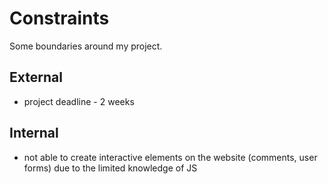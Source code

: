 # Constraints

Some boundaries around my project.

## External

- project deadline - 2 weeks

## Internal

- not able to create interactive elements on the website (comments, user forms)
due to the limited knowledge of JS

